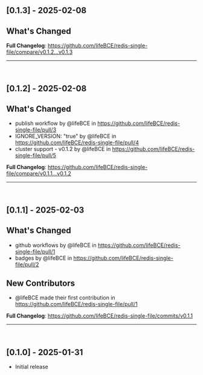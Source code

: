 ## [0.1.3] - 2025-02-08

## What's Changed

**Full Changelog**: https://github.com/lifeBCE/redis-single-file/compare/v0.1.2...v0.1.3

---
<br />

## [0.1.2] - 2025-02-08

## What's Changed
* publish workflow by @lifeBCE in https://github.com/lifeBCE/redis-single-file/pull/3
* IGNORE_VERSION: "true" by @lifeBCE in https://github.com/lifeBCE/redis-single-file/pull/4
* cluster support - v0.1.2 by @lifeBCE in https://github.com/lifeBCE/redis-single-file/pull/5

**Full Changelog**: https://github.com/lifeBCE/redis-single-file/compare/v0.1.1...v0.1.2

---
<br />

## [0.1.1] - 2025-02-03

## What's Changed
* github workflows by @lifeBCE in https://github.com/lifeBCE/redis-single-file/pull/1
* badges by @lifeBCE in https://github.com/lifeBCE/redis-single-file/pull/2

## New Contributors
* @lifeBCE made their first contribution in https://github.com/lifeBCE/redis-single-file/pull/1

**Full Changelog**: https://github.com/lifeBCE/redis-single-file/commits/v0.1.1

---
<br />

## [0.1.0] - 2025-01-31

- Initial release
